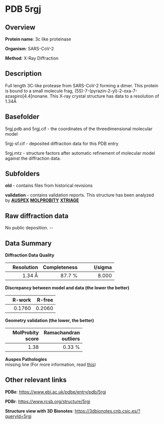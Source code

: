 # PDB 5rgj

## Overview

**Protein name**: 3c like proteinase

**Organism**: SARS-CoV-2

**Method**: X-Ray Diffraction

## Description

Full length 3C-like protease from SARS-CoV-2 forming a dimer. This protein is bound to a small molecule frag, (5S)-7-(pyrazin-2-yl)-2-oxa-7-azaspiro[4.4]nonane. This X-ray crystal structure has data to a resolution of 1.34Å

## Basefolder

5rgj.pdb and 5rgj.cif - the coordinates of the threedimensional molecular model

5rgj-sf.cif - deposited diffraction data for this PDB entry

5rgj.mtz - structure factors after automatic refinement of molecular model against the diffraction data.

## Subfolders



**old** - contains files from historical revisions

**validation** - contains validation reports. This structure has been analyzed by [**AUSPEX**](https://github.com/thorn-lab/coronavirus_structural_task_force/tree/master/pdb/3c_like_proteinase/SARS-CoV-2/5rgj/validation/auspex)  [**MOLPROBITY**](https://github.com/thorn-lab/coronavirus_structural_task_force/tree/master/pdb/3c_like_proteinase/SARS-CoV-2/5rgj/validation/molprobity) [**XTRIAGE**](https://github.com/thorn-lab/coronavirus_structural_task_force/blob/master/pdb/3c_like_proteinase/SARS-CoV-2/5rgj/validation/Xtriage_output.log)  



## Raw diffraction data

No public deposition. --<br> 

## Data Summary
**Diffraction Data Quality**

|   | Resolution | Completeness| I/sigma |
|---|-------------:|----------------:|--------------:|
|   |1.34 Å|87.7  %|<img width=50/>8.000|

**Discrepancy between model and data (the lower the better)**

|   | **R-work**| **R-free**   
|---|-------------:|----------------:|           
||  0.1760|  0.2060|

**Geometry validation (the lower, the better)**

|   |**MolProbity<br>score**| **Ramachandran<br>outliers** 
|---|-------------:|----------------:|
||  1.38|  0.33 %|

**Auspex Pathologies**<br> missing line (For more information, read [this](https://github.com/thorn-lab/coronavirus_structural_task_force/blob/master/pdb/3c_like_proteinase/SARS-CoV-2/5rgj/validation/auspex/5rgj_auspex_comments.txt))

 



## Other relevant links 
**PDBe**:  https://www.ebi.ac.uk/pdbe/entry/pdb/5rgj
 
**PDBr**: https://www.rcsb.org/structure/5rgj 

**Structure view with 3D Bionotes**: https://3dbionotes.cnb.csic.es/?queryId=5rgj

